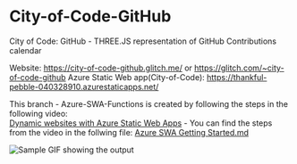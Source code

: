 # City-of-Code-GitHub

City of Code: GitHub - THREE.JS representation of GitHub Contributions calendar

Website: https://city-of-code-github.glitch.me/ or https://glitch.com/~city-of-code-github
Azure Static Web app(City-of-Code): https://thankful-pebble-040328910.azurestaticapps.net/

This branch - Azure-SWA-Functions is created by following the steps in the following video:\
[Dynamic websites with Azure Static Web Apps](https://youtu.be/LHpxrAR8dHA?t=8m29s)
    - You can find the steps from the video in the follwing file: [Azure SWA Getting Started.md](./Azure%20SWA%20Getting%20Started.md)

![Sample GIF showing the output](./media/City%20of%20Code%20-%20GitHub.gif)
